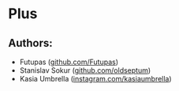 # Plus

## Authors: 
- Futupas ([github.com/Futupas](https://github.com/Futupas))
- Stanislav Sokur ([github.com/oldseptum](https://github.com/oldseptum))
- Kasia Umbrella ([instagram.com/kasiaumbrella](https://instagram.com/kasiaumbrella))

